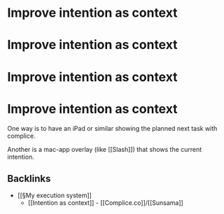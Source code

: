 # Improve intention as context 
# Improve intention as context 
# Improve intention as context 
# Improve intention as context 
One way is to have an iPad or similar showing the planned next task with complice.

Another is a mac-app overlay (like [[Slash]]) that shows the current intention.

## Backlinks
* [[§My execution system]]
	* [[Intention as context]] - [[Complice.co]]/[[Sunsama]]

<!-- #p3 -->

<!-- {BearID:56D62AAA-BE91-45AF-A41D-AA048649772F-2669-00000CF50BD6DD6D} -->
